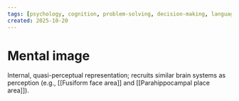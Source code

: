 ```yaml
---
tags: [psychology, cognition, problem-solving, decision-making, language, intelligence, testing, heuristics, bias]
created: 2025-10-20
---
```

# Mental image

Internal, quasi-perceptual representation; recruits similar brain systems as perception (e.g., [[Fusiform face area]] and [[Parahippocampal place area]]).
